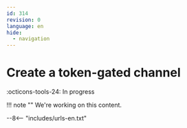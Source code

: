 ```yaml
---
id: 314
revision: 0
language: en
hide:
  - navigation
---
```


# Create a token-gated channel

 :octicons-tools-24: In progress

!!! note ""
     We're working on this content.

--8<-- "includes/urls-en.txt"
